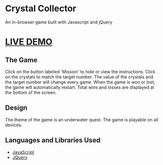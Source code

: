 # Crystal Collector

An in-browser game built with Javascript and jQuery

# [LIVE DEMO](https://seankish.github.io/crystal-collector-jquery/)

## The Game
Click on the button labeled 'Mission' to hide or view the instructions. Click on the crystals to match the target number. The value of the crystals and the target number will change every game. When the game is won or lost, the game will automatically restart. Total wins and losses are displayed at the bottom of the screen.

## Design
The theme of the game is an underwater quest. The game is playable on all devices.

## Languages and Libraries Used

* [JavaScript](https://developer.mozilla.org/en-US/docs/Web/JavaScript/Reference)
* [JQuery](https://jquery.com/)
